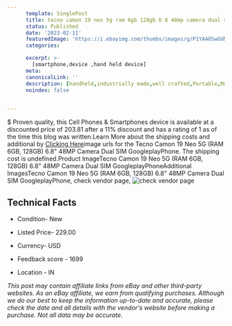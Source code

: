 ```yaml
---
      template: SinglePost
      title: tecno camon 19 neo 5g ram 6gb 128gb 6 8 48mp camera dual sim googleplayphone
      status: Published
      date: '2023-02-11'
      featuredImage: 'https://i.ebayimg.com/thumbs/images/g/P1YAAOSwGUNi26lr/s-l225.jpg'
      categories: 

      excerpt: >-
        [smartphone,device ,hand held device]
      meta:
      canonicalLink: ''
      description: [handheld,industrially made,well crafted,Portable,Mobile,Compact,Convenient,Lightweight,Maneuverable,Man-portable,Miniature,Carriable,Hand-held,Light,Holdable,Transportable,Mobile device,Pocket-sized,On-the-go,Wireless,Cordless,Compact size,Convenient size, smartphone,device ,hand held device]
      noindex: false

        
---
```

$
    Proven quality, this Cell Phones & Smartphones device is available at a discounted price of 203.81 after a 11% discount and has a rating of 1 as of the time this blog was written.Learn More about the shipping costs and additional by [Clicking Here](https://www.ebay.com/itm/185510951947?hash=item2b31507c0b%3Ag%3AP1YAAOSwGUNi26lr&mkevt=1&mkcid=1&mkrid=711-53200-19255-0&campid=%253CePNCampaignId%253E&customid=%253CreferenceId%253E&toolid=10049)image urls for the Tecno Camon 19 Neo 5G (RAM 6GB, 128GB) 6.8" 48MP Camera Dual SIM GoogleplayPhone. The shipping cost is undefined.Product ImageTecno Camon 19 Neo 5G (RAM 6GB, 128GB) 6.8" 48MP Camera Dual SIM GoogleplayPhoneAdditional ImagesTecno Camon 19 Neo 5G (RAM 6GB, 128GB) 6.8" 48MP Camera Dual SIM GoogleplayPhone, check vendor page, ![check vendor page](https://origin-galleryplus.ebayimg.com/ws/web/185510951947_2_0_1/225x225.jpg,https://origin-galleryplus.ebayimg.com/ws/web/185510951947_3_0_1/225x225.jpg,https://origin-galleryplus.ebayimg.com/ws/web/185510951947_4_0_1/225x225.jpg,https://origin-galleryplus.ebayimg.com/ws/web/185510951947_5_0_1/225x225.jpg,https://origin-galleryplus.ebayimg.com/ws/web/185510951947_6_0_1/225x225.jpg,https://origin-galleryplus.ebayimg.com/ws/web/185510951947_7_0_1/225x225.jpg,https://origin-galleryplus.ebayimg.com/ws/web/185510951947_8_0_1/225x225.jpg,https://origin-galleryplus.ebayimg.com/ws/web/185510951947_9_0_1/225x225.jpg,https://origin-galleryplus.ebayimg.com/ws/web/185510951947_10_0_1/225x225.jpg)
    
    

 ## Technical Facts 



     
      

 - Condition- New 


      

 - Listed Price- 229.00 


      

 - Currency- USD 


      

 - Feedback score - 1699 


      

 - Location - IN 


      
      

 *_This post may contain affiliate links from eBay and other third-party websites. As an eBay affiliate, we earn from qualifying purchases. Although we do our best to keep the information up-to-date and accurate, please check the date and all details with the vendor's website before making a purchase. Not all data may be accurate._*



    
    
    
    
    